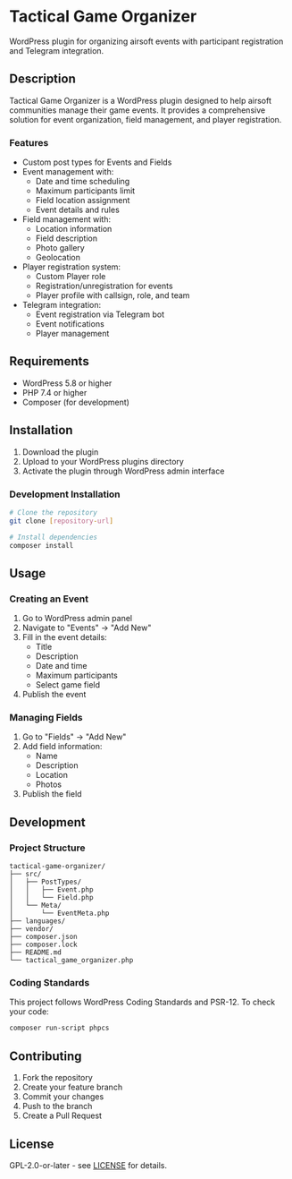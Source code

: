 # Tactical Game Organizer

WordPress plugin for organizing airsoft events with participant registration and Telegram integration.

## Description

Tactical Game Organizer is a WordPress plugin designed to help airsoft communities manage their game events. It provides a comprehensive solution for event organization, field management, and player registration.

### Features

-   Custom post types for Events and Fields
-   Event management with:
    -   Date and time scheduling
    -   Maximum participants limit
    -   Field location assignment
    -   Event details and rules
-   Field management with:
    -   Location information
    -   Field description
    -   Photo gallery
    -   Geolocation
-   Player registration system:
    -   Custom Player role
    -   Registration/unregistration for events
    -   Player profile with callsign, role, and team
-   Telegram integration:
    -   Event registration via Telegram bot
    -   Event notifications
    -   Player management

## Requirements

-   WordPress 5.8 or higher
-   PHP 7.4 or higher
-   Composer (for development)

## Installation

1. Download the plugin
2. Upload to your WordPress plugins directory
3. Activate the plugin through WordPress admin interface

### Development Installation

```bash
# Clone the repository
git clone [repository-url]

# Install dependencies
composer install
```

## Usage

### Creating an Event

1. Go to WordPress admin panel
2. Navigate to "Events" → "Add New"
3. Fill in the event details:
    - Title
    - Description
    - Date and time
    - Maximum participants
    - Select game field
4. Publish the event

### Managing Fields

1. Go to "Fields" → "Add New"
2. Add field information:
    - Name
    - Description
    - Location
    - Photos
3. Publish the field

## Development

### Project Structure

```
tactical-game-organizer/
├── src/
│   ├── PostTypes/
│   │   ├── Event.php
│   │   └── Field.php
│   └── Meta/
│       └── EventMeta.php
├── languages/
├── vendor/
├── composer.json
├── composer.lock
├── README.md
└── tactical_game_organizer.php
```

### Coding Standards

This project follows WordPress Coding Standards and PSR-12. To check your code:

```bash
composer run-script phpcs
```

## Contributing

1. Fork the repository
2. Create your feature branch
3. Commit your changes
4. Push to the branch
5. Create a Pull Request

## License

GPL-2.0-or-later - see [LICENSE](https://www.gnu.org/licenses/gpl-2.0.html) for details.
